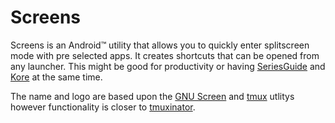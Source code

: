 # Screens

Screens is an Android&trade; utility that allows you to quickly enter splitscreen mode with pre selected apps. It creates shortcuts that can be opened from any launcher. This might be good for productivity or having [SeriesGuide](https://seriesgui.de/) and [Kore](https://github.com/xbmc/Kore) at the same time.

The name and logo are based upon the [GNU Screen](https://www.gnu.org/software/screen/) and [tmux](https://tmux.github.io/) utlitys however functionality is closer to [tmuxinator](https://github.com/tmuxinator/tmuxinator">tmuxinator).
